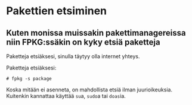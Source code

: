 # Pakettien etsiminen
## Kuten monissa muissakin pakettimanagereissa niin FPKG:ssäkin on kyky etsiä paketteja
Paketteja etsiäksesi, sinulla täytyy olla internet yhteys.

Paketteja etsiäksesi:
```
# fpkg -s package
```
Koska mitään ei asenneta, on mahdollista etsiä ilman juurioikeuksia. Kuitenkin kannattaa käyttää `su`a, `sudo`a tai `doas`ia.
